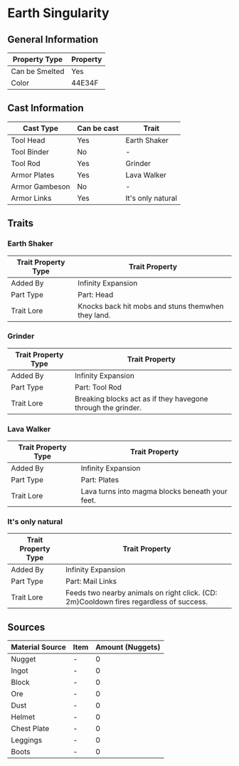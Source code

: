 # Earth Singularity

## General Information

| Property Type  | Property |
| -------------- | -------- |
| Can be Smelted | Yes      |
| Color          | 44E34F   |

## Cast Information

| Cast Type      | Can be cast | Trait             |
| -------------- | ----------- | ----------------- |
| Tool Head      | Yes         | Earth Shaker      |
| Tool Binder    | No          | -                 |
| Tool Rod       | Yes         | Grinder           |
| Armor Plates   | Yes         | Lava Walker       |
| Armor Gambeson | No          | -                 |
| Armor Links    | Yes         | It's only natural |

## Traits

### Earth Shaker

| Trait Property Type | Trait Property                                     |
| ------------------- | -------------------------------------------------- |
| Added By            | Infinity Expansion                                 |
| Part Type           | Part: Head                                         |
| Trait Lore          | Knocks back hit mobs and stuns themwhen they land. |

### Grinder

| Trait Property Type | Trait Property                                               |
| ------------------- | ------------------------------------------------------------ |
| Added By            | Infinity Expansion                                           |
| Part Type           | Part: Tool Rod                                               |
| Trait Lore          | Breaking blocks act as if they havegone through the grinder. |

### Lava Walker

| Trait Property Type | Trait Property                                  |
| ------------------- | ----------------------------------------------- |
| Added By            | Infinity Expansion                              |
| Part Type           | Part: Plates                                    |
| Trait Lore          | Lava turns into magma blocks beneath your feet. |

### It's only natural

| Trait Property Type | Trait Property                                                                         |
| ------------------- | -------------------------------------------------------------------------------------- |
| Added By            | Infinity Expansion                                                                     |
| Part Type           | Part: Mail Links                                                                       |
| Trait Lore          | Feeds two nearby animals on right click. (CD: 2m)Cooldown fires regardless of success. |

## Sources

| Material Source | Item | Amount (Nuggets) |
| --------------- | ---- | ---------------- |
| Nugget          | -    | 0                |
| Ingot           | -    | 0                |
| Block           | -    | 0                |
| Ore             | -    | 0                |
| Dust            | -    | 0                |
| Helmet          | -    | 0                |
| Chest Plate     | -    | 0                |
| Leggings        | -    | 0                |
| Boots           | -    | 0                |
